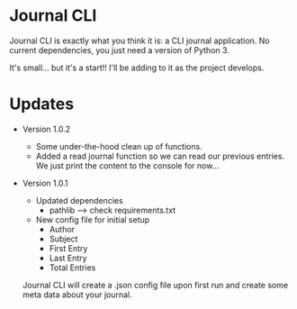 # Journal CLI

Journal CLI is exactly what you think it is: a CLI journal application. No current dependencies, you just need a version of Python 3.

It's small... but it's a start!! I'll be adding to it as the project develops. 

# Updates
- Version 1.0.2 
   - Some under-the-hood clean up of functions.
   - Added a read journal function so we can read our previous entries. We just print the content to the console for now...

- Version 1.0.1
    - Updated dependencies
        - pathlib --> check requirements.txt
    - New config file for initial setup
        - Author
        - Subject
        - First Entry
        - Last Entry
        - Total Entries

    Journal CLI will create a .json config file upon first run and create some meta data about your journal.

